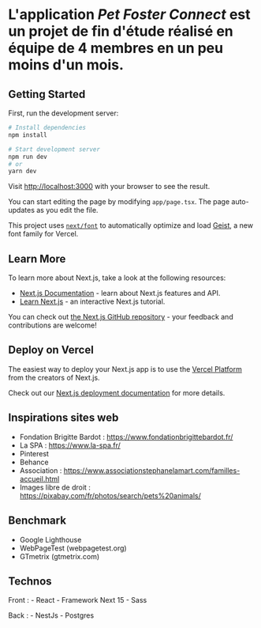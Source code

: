 # L'application ***Pet Foster Connect*** est un projet de fin d'étude réalisé en équipe de 4 membres en un peu moins d'un mois.

## Getting Started

First, run the development server:

```bash
# Install dependencies
npm install

# Start development server
npm run dev
# or
yarn dev

```

Visit [http://localhost:3000](http://localhost:3000) with your browser to see the result.

You can start editing the page by modifying `app/page.tsx`. The page auto-updates as you edit the file.

This project uses [`next/font`](https://nextjs.org/docs/app/building-your-application/optimizing/fonts) to automatically optimize and load [Geist](https://vercel.com/font), a new font family for Vercel.

## Learn More

To learn more about Next.js, take a look at the following resources:

- [Next.js Documentation](https://nextjs.org/docs) - learn about Next.js features and API.
- [Learn Next.js](https://nextjs.org/learn) - an interactive Next.js tutorial.

You can check out [the Next.js GitHub repository](https://github.com/vercel/next.js) - your feedback and contributions are welcome!

## Deploy on Vercel

The easiest way to deploy your Next.js app is to use the [Vercel Platform](https://vercel.com/new?utm_medium=default-template&filter=next.js&utm_source=create-next-app&utm_campaign=create-next-app-readme) from the creators of Next.js.

Check out our [Next.js deployment documentation](https://nextjs.org/docs/app/building-your-application/deploying) for more details.


## Inspirations sites web

- Fondation Brigitte Bardot : https://www.fondationbrigittebardot.fr/
- La SPA : https://www.la-spa.fr/
- Pinterest
- Behance
- Association : https://www.associationstephanelamart.com/familles-accueil.html
- Images libre de droit : https://pixabay.com/fr/photos/search/pets%20animals/ 

## Benchmark

- Google Lighthouse
- WebPageTest  (webpagetest.org)
- GTmetrix (gtmetrix.com)

## Technos

Front :
    - React
    - Framework Next 15
    - Sass

Back :
    - NestJs
    - Postgres
